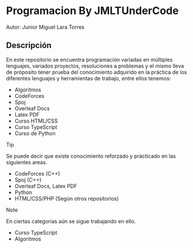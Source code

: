 # Programacion By JMLTUnderCode
Autor: Junior Miguel Lara Torres

## Descripción

En este repositorio se encuentra programación variadas en múltiples lenguajes, variados proyectos, resoluciones a problemas y el mismo lleva de próposito tener prueba del conocimiento adquirido en la práctica de los diferentes lenguajes y herramientas de trabajo, entre ellos tenemos:

* Algoritmos
* CodeForces
* Spoj
* Overleaf Docs
* Latex PDF
* Curso HTML/CSS
* Curso TypeScript
* Curso de Python

> [!TIP]
> Se puede decir que existe conocimiento reforzado y prácticado en las siguientes areas.
> * CodeForces (C++)
> * Spoj (C++)
> * Overleaf Docs, Latex PDF
> * Python
> * HTML/CSS/PHP (Según otros repositorios)

> [!NOTE]
> En ciertas categorias aún se sigue trabajando en ello.
> * Curso TypeScript
> * Algoritmos
